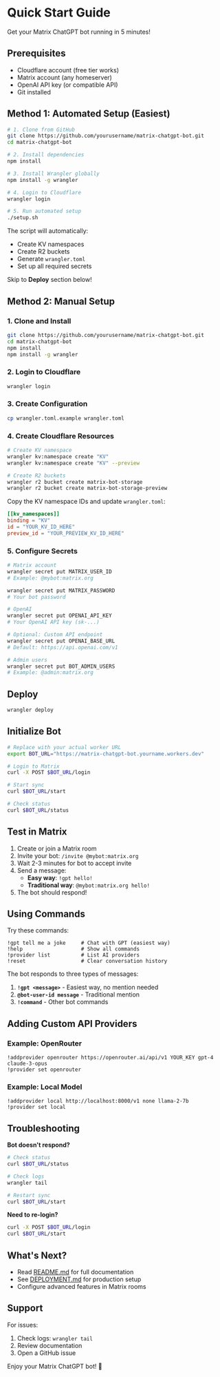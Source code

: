 # Quick Start Guide

Get your Matrix ChatGPT bot running in 5 minutes!

## Prerequisites

- Cloudflare account (free tier works)
- Matrix account (any homeserver)
- OpenAI API key (or compatible API)
- Git installed

## Method 1: Automated Setup (Easiest)

```bash
# 1. Clone from GitHub
git clone https://github.com/yourusername/matrix-chatgpt-bot.git
cd matrix-chatgpt-bot

# 2. Install dependencies
npm install

# 3. Install Wrangler globally
npm install -g wrangler

# 4. Login to Cloudflare
wrangler login

# 5. Run automated setup
./setup.sh
```

The script will automatically:
- Create KV namespaces
- Create R2 buckets
- Generate `wrangler.toml`
- Set up all required secrets

Skip to **Deploy** section below!

## Method 2: Manual Setup

### 1. Clone and Install

```bash
git clone https://github.com/yourusername/matrix-chatgpt-bot.git
cd matrix-chatgpt-bot
npm install
npm install -g wrangler
```

### 2. Login to Cloudflare

```bash
wrangler login
```

### 3. Create Configuration

```bash
cp wrangler.toml.example wrangler.toml
```

### 4. Create Cloudflare Resources

```bash
# Create KV namespace
wrangler kv:namespace create "KV"
wrangler kv:namespace create "KV" --preview

# Create R2 buckets
wrangler r2 bucket create matrix-bot-storage
wrangler r2 bucket create matrix-bot-storage-preview
```

Copy the KV namespace IDs and update `wrangler.toml`:

```toml
[[kv_namespaces]]
binding = "KV"
id = "YOUR_KV_ID_HERE"
preview_id = "YOUR_PREVIEW_KV_ID_HERE"
```

### 5. Configure Secrets

```bash
# Matrix account
wrangler secret put MATRIX_USER_ID
# Example: @mybot:matrix.org

wrangler secret put MATRIX_PASSWORD
# Your bot password

# OpenAI
wrangler secret put OPENAI_API_KEY
# Your OpenAI API key (sk-...)

# Optional: Custom API endpoint
wrangler secret put OPENAI_BASE_URL
# Default: https://api.openai.com/v1

# Admin users
wrangler secret put BOT_ADMIN_USERS
# Example: @admin:matrix.org
```

## Deploy

```bash
wrangler deploy
```

## Initialize Bot

```bash
# Replace with your actual worker URL
export BOT_URL="https://matrix-chatgpt-bot.yourname.workers.dev"

# Login to Matrix
curl -X POST $BOT_URL/login

# Start sync
curl $BOT_URL/start

# Check status
curl $BOT_URL/status
```

## Test in Matrix

1. Create or join a Matrix room
2. Invite your bot: `/invite @mybot:matrix.org`
3. Wait 2-3 minutes for bot to accept invite
4. Send a message:
   - **Easy way**: `!gpt hello!`
   - **Traditional way**: `@mybot:matrix.org hello!`
5. The bot should respond!

## Using Commands

Try these commands:

```
!gpt tell me a joke     # Chat with GPT (easiest way)
!help                   # Show all commands
!provider list          # List AI providers
!reset                  # Clear conversation history
```

The bot responds to three types of messages:
1. **`!gpt <message>`** - Easiest way, no mention needed
2. **`@bot-user-id message`** - Traditional mention
3. **`!command`** - Other bot commands

## Adding Custom API Providers

### Example: OpenRouter

```
!addprovider openrouter https://openrouter.ai/api/v1 YOUR_KEY gpt-4 claude-3-opus
!provider set openrouter
```

### Example: Local Model

```
!addprovider local http://localhost:8000/v1 none llama-2-7b
!provider set local
```

## Troubleshooting

**Bot doesn't respond?**

```bash
# Check status
curl $BOT_URL/status

# Check logs
wrangler tail

# Restart sync
curl $BOT_URL/start
```

**Need to re-login?**

```bash
curl -X POST $BOT_URL/login
curl $BOT_URL/start
```

## What's Next?

- Read [README.md](README.md) for full documentation
- See [DEPLOYMENT.md](DEPLOYMENT.md) for production setup
- Configure advanced features in Matrix rooms

## Support

For issues:
1. Check logs: `wrangler tail`
2. Review documentation
3. Open a GitHub issue

Enjoy your Matrix ChatGPT bot! 🤖
